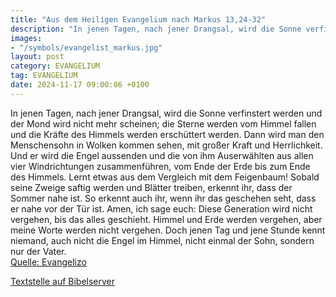 ```yaml
---
title: "Aus dem Heiligen Evangelium nach Markus 13,24-32"
description: "In jenen Tagen, nach jener Drangsal, wird die Sonne verfinstert werden und der Mond wird nicht mehr scheinen; die Sterne werden vom Himmel fallen und die Kräfte des Himmels werden erschüttert werden. Dann wird man den Menschensohn in Wolken kommen sehen, mit großer Kraft und Herr...."
images:
- "/symbols/evangelist_markus.jpg"
layout: post
category: EVANGELIUM
tag: EVANGELIUM
date: 2024-11-17 09:00:06 +0100
---
```

In jenen Tagen, nach jener Drangsal, wird die Sonne verfinstert werden und der Mond wird nicht mehr scheinen;
die Sterne werden vom Himmel fallen und die Kräfte des Himmels werden erschüttert werden.
Dann wird man den Menschensohn in Wolken kommen sehen, mit großer Kraft und Herrlichkeit.<!--more-->
Und er wird die Engel aussenden und die von ihm Auserwählten aus allen vier Windrichtungen zusammenführen, vom Ende der Erde bis zum Ende des Himmels.
Lernt etwas aus dem Vergleich mit dem Feigenbaum! Sobald seine Zweige saftig werden und Blätter treiben, erkennt ihr, dass der Sommer nahe ist.
So erkennt auch ihr, wenn ihr das geschehen seht, dass er nahe vor der Tür ist.
Amen, ich sage euch: Diese Generation wird nicht vergehen, bis das alles geschieht.
Himmel und Erde werden vergehen, aber meine Worte werden nicht vergehen.
Doch jenen Tag und jene Stunde kennt niemand, auch nicht die Engel im Himmel, nicht einmal der Sohn, sondern nur der Vater.<br>
[Quelle: Evangelizo](https://evangeliumtagfuertag.org/DE/gospel)

[Textstelle auf Bibelserver](https://www.bibleserver.com/EU/Markus13,24-32)
